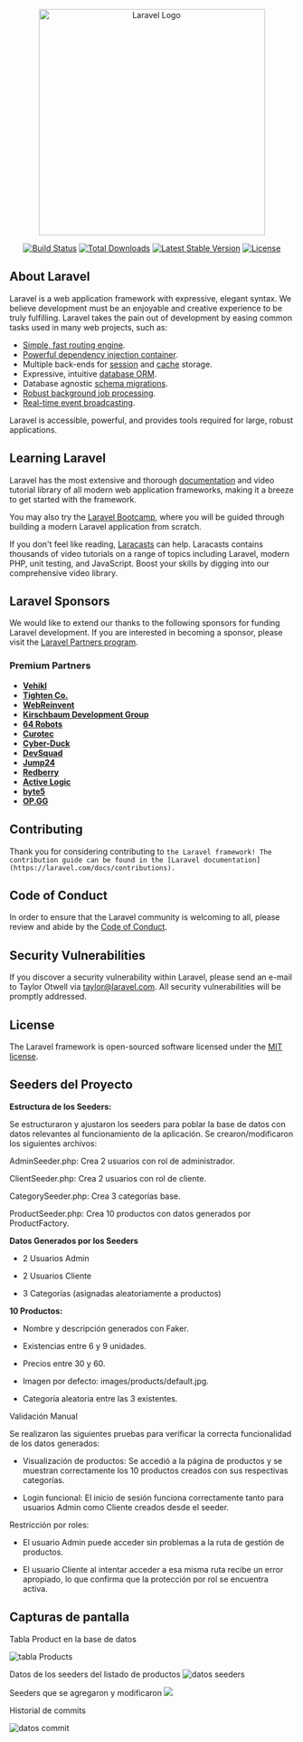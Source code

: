 <p align="center"><a href="https://laravel.com" target="_blank"><img src="https://raw.githubusercontent.com/laravel/art/master/logo-lockup/5%20SVG/2%20CMYK/1%20Full%20Color/laravel-logolockup-cmyk-red.svg" width="400" alt="Laravel Logo"></a></p>

<p align="center">
<a href="https://github.com/laravel/framework/actions"><img src="https://github.com/laravel/framework/workflows/tests/badge.svg" alt="Build Status"></a>
<a href="https://packagist.org/packages/laravel/framework"><img src="https://img.shields.io/packagist/dt/laravel/framework" alt="Total Downloads"></a>
<a href="https://packagist.org/packages/laravel/framework"><img src="https://img.shields.io/packagist/v/laravel/framework" alt="Latest Stable Version"></a>
<a href="https://packagist.org/packages/laravel/framework"><img src="https://img.shields.io/packagist/l/laravel/framework" alt="License"></a>
</p>

## About Laravel

Laravel is a web application framework with expressive, elegant syntax. We believe development must be an enjoyable and creative experience to be truly fulfilling. Laravel takes the pain out of development by easing common tasks used in many web projects, such as:

- [Simple, fast routing engine](https://laravel.com/docs/routing).
- [Powerful dependency injection container](https://laravel.com/docs/container).
- Multiple back-ends for [session](https://laravel.com/docs/session) and [cache](https://laravel.com/docs/cache) storage.
- Expressive, intuitive [database ORM](https://laravel.com/docs/eloquent).
- Database agnostic [schema migrations](https://laravel.com/docs/migrations).
- [Robust background job processing](https://laravel.com/docs/queues).
- [Real-time event broadcasting](https://laravel.com/docs/broadcasting).

Laravel is accessible, powerful, and provides tools required for large, robust applications.

## Learning Laravel

Laravel has the most extensive and thorough [documentation](https://laravel.com/docs) and video tutorial library of all modern web application frameworks, making it a breeze to get started with the framework.

You may also try the [Laravel Bootcamp](https://bootcamp.laravel.com), where you will be guided through building a modern Laravel application from scratch.

If you don't feel like reading, [Laracasts](https://laracasts.com) can help. Laracasts contains thousands of video tutorials on a range of topics including Laravel, modern PHP, unit testing, and JavaScript. Boost your skills by digging into our comprehensive video library.

## Laravel Sponsors

We would like to extend our thanks to the following sponsors for funding Laravel development. If you are interested in becoming a sponsor, please visit the [Laravel Partners program](https://partners.laravel.com).

### Premium Partners

- **[Vehikl](https://vehikl.com/)**
- **[Tighten Co.](https://tighten.co)**
- **[WebReinvent](https://webreinvent.com/)**
- **[Kirschbaum Development Group](https://kirschbaumdevelopment.com)**
- **[64 Robots](https://64robots.com)**
- **[Curotec](https://www.curotec.com/services/technologies/laravel/)**
- **[Cyber-Duck](https://cyber-duck.co.uk)**
- **[DevSquad](https://devsquad.com/hire-laravel-developers)**
- **[Jump24](https://jump24.co.uk)**
- **[Redberry](https://redberry.international/laravel/)**
- **[Active Logic](https://activelogic.com)**
- **[byte5](https://byte5.de)**
- **[OP.GG](https://op.gg)**

## Contributing

Thank you for considering contributing to `the Laravel framework! The contribution guide can be found in the [Laravel documentation](https://laravel.com/docs/contributions).
`
## Code of Conduct

In order to ensure that the Laravel community is welcoming to all, please review and abide by the [Code of Conduct](https://laravel.com/docs/contributions#code-of-conduct).

## Security Vulnerabilities

If you discover a security vulnerability within Laravel, please send an e-mail to Taylor Otwell via [taylor@laravel.com](mailto:taylor@laravel.com). All security vulnerabilities will be promptly addressed.

## License

The Laravel framework is open-sourced software licensed under the [MIT license](https://opensource.org/licenses/MIT).

## Seeders del Proyecto

**Estructura de los Seeders:**


Se estructuraron y ajustaron los seeders para poblar la base de datos con datos relevantes al funcionamiento de la aplicación. Se crearon/modificaron los siguientes archivos:

AdminSeeder.php: Crea 2 usuarios con rol de administrador.

ClientSeeder.php: Crea 2 usuarios con rol de cliente.

CategorySeeder.php: Crea 3 categorías base.

ProductSeeder.php: Crea 10 productos con datos generados por ProductFactory.


**Datos Generados por los Seeders**

- 2 Usuarios Admin

- 2 Usuarios Cliente

- 3 Categorías (asignadas aleatoriamente a productos)

**10 Productos:**

- Nombre y descripción generados con Faker.

- Existencias entre 6 y 9 unidades.

- Precios entre 30 y 60.

- Imagen por defecto: images/products/default.jpg.

- Categoría aleatoria entre las 3 existentes.

Validación Manual

Se realizaron las siguientes pruebas para verificar la correcta funcionalidad de los datos generados:

- Visualización de productos: Se accedió a la página de productos y se muestran correctamente los 10 productos creados con sus respectivas categorías.

- Login funcional: El inicio de sesión funciona correctamente tanto para usuarios Admin como Cliente creados desde el seeder.

Restricción por roles:

- El usuario Admin puede acceder sin problemas a la ruta de gestión de productos.

- El usuario Cliente al intentar acceder a esa misma ruta recibe un error apropiado, lo que confirma que la protección por rol se encuentra activa.

## Capturas de pantalla

Tabla Product en la base de datos

![tabla Products](C:\laragon\www\cafeteria\images\imagen2.jpg)

Datos de los seeders del listado de productos
![datos seeders](C:\laragon\www\cafeteria\images\imagen4.jpg)

Seeders que se agregaron y modificaron
![](C:\laragon\www\cafeteria\images\imagen1.jpg)

Historial de commits

![datos commit](C:\laragon\www\cafeteria\images\imagen3.jpg)

